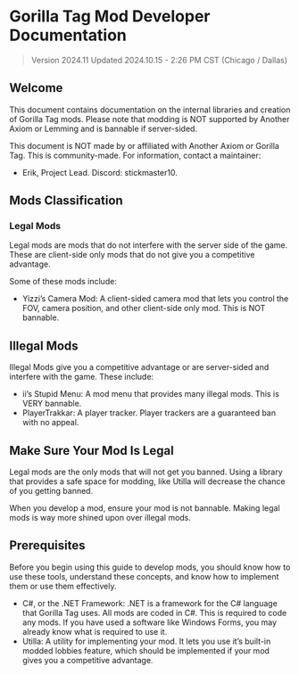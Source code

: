 # Gorilla Tag Mod Developer Documentation
> Version 2024.11
Updated 2024.10.15 - 2:26 PM CST (Chicago / Dallas)

## Welcome

This document contains documentation on the internal libraries and creation of Gorilla Tag mods. Please note that modding is NOT supported by Another Axiom or Lemming and is bannable if server-sided.

This document is NOT made by or affiliated with Another Axiom or Gorilla Tag. This is community-made. For information, contact a maintainer:

- Erik, Project Lead. Discord: stickmaster10.
## Mods Classification
### Legal Mods
Legal mods are mods that do not interfere with the server side of the game. These are client-side only mods that do not give you a competitive advantage.

Some of these mods include:
- Yizzi’s Camera Mod: A client-sided camera mod that lets you control the FOV, camera position, and other client-side only mod. This is NOT bannable.

## Illegal Mods
Illegal Mods give you a competitive advantage or are server-sided and interfere with the game. These include:
- ii’s Stupid Menu: A mod menu that provides many illegal mods. This is VERY bannable.
- PlayerTrakkar: A player tracker. Player trackers are a guaranteed ban with no appeal.

## Make Sure Your Mod Is Legal
Legal mods are the only mods that will not get you banned. Using a library that provides a safe space for modding, like Utilla will decrease the chance of you getting banned.

When you develop a mod, ensure your mod is not bannable. Making legal mods is way more shined upon over illegal mods.

## Prerequisites
Before you begin using this guide to develop mods, you should know how to use these tools, understand these concepts, and know how to implement them or use them effectively.

- C#, or the .NET Framework: .NET is a framework for the C# language that Gorilla Tag uses. All mods are coded in C#. This is required to code any mods. If you have used a software like Windows Forms, you may already know what is required to use it.
- Utilla: A utility for implementing your mod. It lets you use it’s built-in modded lobbies feature, which should be implemented if your mod gives you a competitive advantage.
